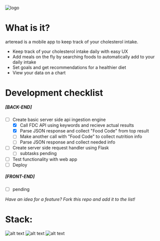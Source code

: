 ![logo](https://i.imgur.com/lw6P8yt.png)

# What is it?
arteread is a mobile app to keep track of your cholesterol intake. 

  - Keep track of your cholesterol intake daily with easy UX
  - Add meals on the fly by searching foods to automatically add to your daily intake
  - Set goals and get recommendations for a healthier diet
  - View your data on a chart

# Development checklist
##### [BACK-END]
- [ ] Create basic server side api ingestion engine
  - [X] Call FDC API using keywords and recieve actual results
  - [X] Parse JSON response and collect "Food Code" from top result
  - [ ] Make another call with "Food Code" to collect nutrition info
  - [ ] Parse JSON response and collect needed info
- [ ] Create server side request handler using Flask
  - [ ] subtasks pending
- [ ] Test functionality with web app
- [ ] Deploy 
##### [FRONT-END]
- [ ] pending

*Have an idea for a feature? Fork this repo and add it to the list!*
 
# Stack:

![alt text][flask_logo] ![alt text][python_logo] ![alt text][swift_logo]

[flask_logo]: https://i.imgur.com/AwtdvZ8.png "Flask"
[python_logo]: https://cdn4.iconfinder.com/data/icons/logos-and-brands/512/267_Python_logo-128.png "Python"
[swift_logo]: https://cdn4.iconfinder.com/data/icons/logos-and-brands/512/332_Swift_logo-128.png "Swift"
